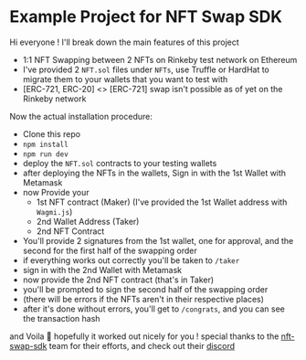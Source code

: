 ﻿# Example Project for NFT Swap SDK

Hi everyone ! I'll break down the main features of this project

 - 1:1 NFT Swapping between 2 NFTs on Rinkeby test network on Ethereum
 - I've provided 2 `NFT.sol` files under `NFTs`, use Truffle or HardHat to migrate them to your wallets that you want to test with
 - [ERC-721, ERC-20] <> [ERC-721] swap isn't possible as of yet on the Rinkeby network
 
 Now the actual installation procedure:
- Clone this repo
- `npm install`
- `npm run dev`
- deploy the `NFT.sol` contracts to your testing wallets 
- after deploying the NFTs in the wallets,  Sign in with the 1st Wallet with Metamask
- now Provide your 
	- 1st NFT contract (Maker) (I've provided the 1st Wallet address with `Wagmi.js`)
	- 2nd Wallet Address (Taker)
	- 2nd NFT Contract
- You'll provide 2 signatures from the 1st wallet, one for approval, and the second for the first half of the swapping order
- if everything works out correctly you'll be taken to `/taker`
- sign in with the 2nd Wallet with Metamask
- now provide the 2nd NFT contract (that's in Taker) 
- you'll be prompted to sign the second half of the swapping order
- (there will be errors if the NFTs aren't in their respective places)
- after it's done without errors, you'll get to `/congrats`, and you can see the transaction hash

and Voila 🥳 hopefully it worked out nicely for you ! special thanks to the [nft-swap-sdk](https://github.com/trader-xyz/nft-swap-sdk) team for their efforts, and check out their [discord](https://discord.gg/RTvpQcxn4V)
